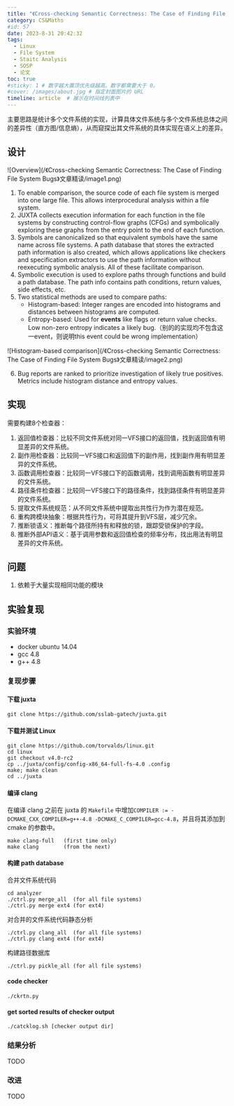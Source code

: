 ```yaml
---
title: "《Cross-checking Semantic Correctness: The Case of Finding File System Bugs》文章精读"
category: CS&Maths
#id: 57
date: 2023-8-31 20:42:32
tags: 
  - Linux
  - File System
  - Staitc Analysis
  - SOSP
  - 论文
toc: true
#sticky: 1 # 数字越大置顶优先级越高。数字都需要大于 0。
#cover: /images/about.jpg # 指定封面图片的 URL
timeline: article  # 展示在时间线列表中
---
```


主要思路是统计多个文件系统的实现，计算具体文件系统与多个文件系统总体之间的差异性（直方图/信息熵），从而窥探出其文件系统的具体实现在语义上的差异。
<!--more-->

## 设计
![Overview](/《Cross-checking Semantic Correctness: The Case of Finding File System Bugs》文章精读/image1.png)

1. To enable comparison, the source code of each file system is merged into one large file. This allows interprocedural analysis within a file system.
2. JUXTA collects execution information for each function in the file systems by constructing control-flow graphs (CFGs) and symbolically exploring these graphs from the entry point to the end of each function.
3. Symbols are canonicalized so that equivalent symbols have the same name across file systems. A path database that stores the extracted path information is also created, which allows applications like checkers and specification extractors to use the path information without reexecuting symbolic analysis. All of these facilitate comparison.
4. Symbolic execution is used to explore paths through functions and build a path database. The path info contains path conditions, return values, side effects, etc.
5. Two statistical methods are used to compare paths:
   - Histogram-based: Integer ranges are encoded into histograms and distances between histograms are computed.
   - Entropy-based: Used for **events** like flags or return value checks. Low non-zero entropy indicates a likely bug.（别的的实现均不包含这一event，则说明this event could be wrong implementation）
  
  ![Histogram-based comparison](/《Cross-checking Semantic Correctness: The Case of Finding File System Bugs》文章精读/image2.png)
  
6. Bug reports are ranked to prioritize investigation of likely true positives. Metrics include histogram distance and entropy values.

## 实现

需要构建8个检查器：

1. 返回值检查器：比较不同文件系统对同一VFS接口的返回值，找到返回值有明显差异的文件系统。
2. 副作用检查器：比较同一VFS接口和返回值下的副作用，找到副作用有明显差异的文件系统。
3. 函数调用检查器：比较同一VFS接口下的函数调用，找到调用函数有明显差异的文件系统。
4. 路径条件检查器：比较同一VFS接口下的路径条件，找到路径条件有明显差异的文件系统。
5. 提取文件系统规范：从不同文件系统中提取出共性行为作为潜在规范。
6. 重构跨模块抽象：根据共性行为，可将其提升到VFS层，减少冗余。
7. 推断锁语义：推断每个路径所持有和释放的锁，跟踪受锁保护的字段。
8. 推断外部API语义：基于调用参数和返回值检查的频率分布，找出用法有明显差异的文件系统。

## 问题

1. 依赖于大量实现相同功能的模块

## 实验复现
### 实验环境
- docker ubuntu 14.04
- gcc 4.8
- g++ 4.8

### 复现步骤

#### 下载 juxta
```shell
git clone https://github.com/sslab-gatech/juxta.git
```

#### 下载并测试 Linux
```shell
git clone https://github.com/torvalds/linux.git
cd linux
git checkout v4.0-rc2
cp ../juxta/config/config-x86_64-full-fs-4.0 .config
make; make clean
cd ../juxta
```

#### 编译 clang
在编译 clang 之前在 juxta 的 `Makefile` 中增加`COMPILER := -DCMAKE_CXX_COMPILER=g++-4.8 -DCMAKE_C_COMPILER=gcc-4.8`，并且将其添加到 cmake 的参数中。
```shell
make clang-full   (first time only)
make clang        (from the next)
```

#### 构建 path database
合并文件系统代码
```shell
cd analyzer
./ctrl.py merge_all  (for all file systems)
./ctrl.py merge ext4 (for ext4)
```

对合并的文件系统代码静态分析
```shell
./ctrl.py clang_all  (for all file systems)
./ctrl.py clang ext4 (for ext4)
```

构建路径数据库
```shell
./ctrl.py pickle_all (for all file systems)
```

#### code checker
```shell
./ckrtn.py
```

#### get sorted results of checker output
```shell
./catcklog.sh [checker output dir]
```

### 结果分析
TODO

### 改进
TODO